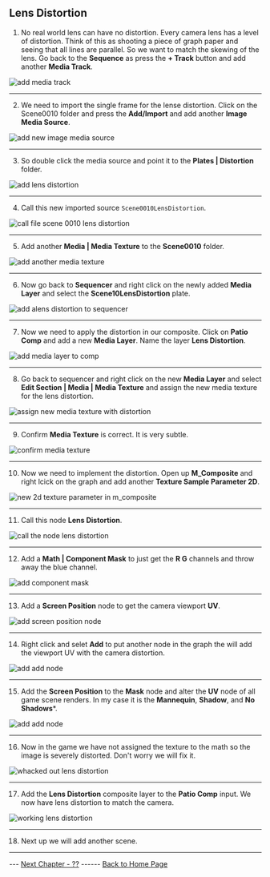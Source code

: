 ## Lens Distortion

1.  No real world lens can have no distortion. Every camera lens has a level of distortion.  Think of this as shooting a piece of graph paper and seeing that all lines are parallel.  So we want to match the skewing of the lens. Go back to the **Sequence** as press the **+ Track** button and add another **Media Track**.

![add media track](../images/addSequencerMediaTrack.jpg)

***

2.  We need to import the single frame for the lense distortion.  Click on the Scene0010 folder and press the **Add/Import** and add another **Image Media Source**.

![add new image media source](../images/newImageMediaSource.jpg)

***

3. So double click the media source and point it to the **Plates | Distortion** folder.

![add lens distortion](../images/selectLensDistortion.jpg)

***

4.  Call this new imported source `Scene0010LensDistortion`.

![call file scene 0010 lens distortion](../images/scene10LensDistortion.jpg)

***

5. Add another **Media | Media Texture** to the **Scene0010** folder.

![add another media texture](../images/addAnotherMediaTexture.jpg)

***

6. Now go back to **Sequencer** and right click on the newly added **Media Layer** and select the **Scene10LensDistortion** plate.

![add alens distortion to sequencer](../images/addLensDistortionToSequencer.jpg)

***

7. Now we need to apply the distortion in our composite.  Click on **Patio Comp** and add a new **Media Layer**. Name the layer **Lens Distortion**.

![add media layer to comp](../images/addSecondMediaPlate.jpg)

***

8.  Go back to sequencer and right click on the new **Media Layer** and select **Edit Section | Media | Media Texture** and assign the new media texture for the lens distortion.

![assign new media texture with distortion](../images/assignDistortionLayerToSequencer.jpg)

***

9. Confirm **Media Texture** is correct.  It is very subtle.

![confirm media texture](../images/ConfirmMediaTexture.jpg)

***

10. Now we need to implement the distortion.  Open up **M_Composite** and right lcick on the graph and add another **Texture Sample Parameter 2D**.

![new 2d texture parameter in m_composite](../images/mcompositeNewTexture.jpg)

***

11. Call this node **Lens Distortion**.

![call the node lens distortion](../images/lensDistortion.jpg)

***

12.  Add a **Math | Component Mask** to just get the **R G** channels and throw away the blue channel.

![add component mask](../images/mathComponentMask.jpg)

***

13. Add a **Screen Position** node to get the camera viewport **UV**.

![add screen position node](../images/screenportUV.jpg)

***

14. Right click and selet **Add** to put another node in the graph the will add the viewport UV with the camera distortion.

![add add node](../images/AddAnAddNode.jpg)

***

15. Add the **Screen Position** to the **Mask** node and alter the **UV** node of all game scene renders.  In my case it is the **Mannequin**, **Shadow**, and **No Shadows***.

![add add node](../images/attachNodesForLensDistortion.jpg)

***

16. Now in the game we have not assigned the texture to the math so the image is severely distorted.  Don't worry we will fix it.

![whacked out lens distortion](../images/whackedOutLensDistortion.jpg)

***

17. Add the **Lens Distortion** composite layer to the **Patio Comp** input. We now have lens distortion to match the camera.

![working lens distortion](../images/assLensDistortion.jpg)

***

18. Next up we will add another scene.


***

--- [Next Chapter - ??](../shadow_matte/README.md) ------ [Back to Home Page](../README.md)